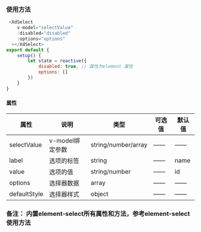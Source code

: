 <!-- ### 选择器
>支持element-plus属性和方法 -->
<template>
    <div id="select">
        <el-select v-model="value" class="m-2" placeholder="请选择" size="large">
        <el-option
          v-for="item in options"
          :key="item.id"
          :label="item.name"
          :value="item.id"
        />
      </el-select>
    </div>
</template>
<script>
    export default {
        data(){
            return {
                value:'',
                options: [
                    {
                        id: 'Option1',
                        name: 'Option1',
                    },
                    {
                        id: 'Option2',
                        name: 'Option2',
                    }
                ] 
            }
        }
    }
</script>

### 使用方法
```js
 <XdSelect
    v-model="selectValue"
    :disabled="disabled"
    :options="options"
  ></XdSelect>
export default {
    setup() {
        let state = reactive({
            disabled: true, // 属性为element 属性
            options: []
        })
    }
}
```

#### 属性

| 属性         | 说明            | 类型                | 可选值 | 默认值 |
| ------------ | --------------- | ------------------- | ------ | ------ |
| selectValue  | v-model绑定参数 | string/number/array | ——     | ——     |
| label        | 选项的标签      | string              | ——     | name   |
| value        | 选项的值        | string/number       | ——     | id     |
| options      | 选择器数据      | array               | ——     | ——     |
| defaultStyle | 选择器样式      | object              | ——     | ——     |

### 备注： 内置element-select所有属性和方法，参考element-select使用方法

